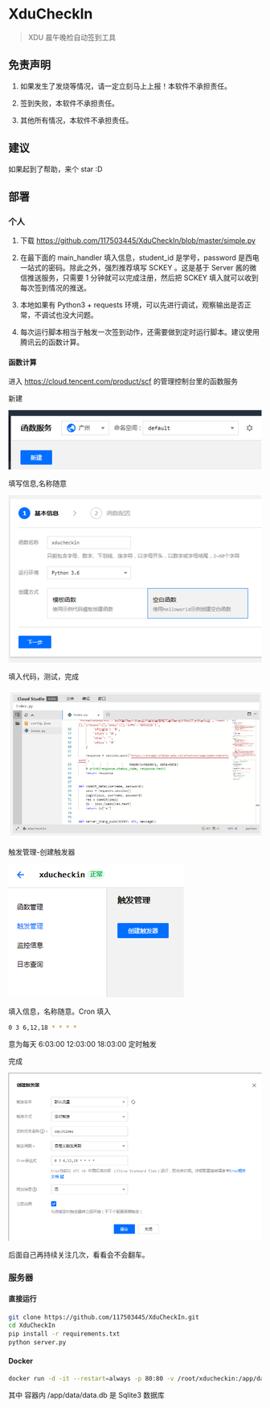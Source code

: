 # XduCheckIn

> XDU 晨午晚检自动签到工具

## 免责声明

1. 如果发生了发烧等情况，请一定立刻马上上报！本软件不承担责任。

2. 签到失败，本软件不承担责任。

3. 其他所有情况，本软件不承担责任。

## 建议

如果起到了帮助，来个 star :D

## 部署

### 个人

1. 下载 <https://github.com/117503445/XduCheckIn/blob/master/simple.py>

2. 在最下面的 main_handler 填入信息，student_id 是学号，password 是西电一站式的密码。除此之外，强烈推荐填写 SCKEY 。这是基于 Server 酱的微信推送服务，只需要 1 分钟就可以完成注册，然后把 SCKEY 填入就可以收到每次签到情况的推送。

3. 本地如果有 Python3 + requests 环境，可以先进行调试，观察输出是否正常，不调试也没大问题。

4. 每次运行脚本相当于触发一次签到动作，还需要做到定时运行脚本。建议使用腾讯云的函数计算。

#### 函数计算

进入 <https://cloud.tencent.com/product/scf> 的管理控制台里的函数服务

新建

![new](./images/new.png)

填写信息,名称随意

![info](./images/info.png)

填入代码，测试，完成

![info](./images/code.png)

触发管理-创建触发器

![trigger](./images/trigger.png)

填入信息，名称随意。Cron 填入

```sh
0 3 6,12,18 * * * *
```

意为每天 6:03:00 12:03:00 18:03:00 定时触发

完成

![create_trigger](./images/create_trigger.png)

后面自己再持续关注几次，看看会不会翻车。

### 服务器

#### 直接运行

```sh
git clone https://github.com/117503445/XduCheckIn.git
cd XduCheckIn
pip install -r requirements.txt
python server.py
```

#### Docker

```sh
docker run -d -it --restart=always -p 80:80 -v /root/xducheckin:/app/data --name xducheckin 117503445/xducheckin
```

其中 容器内 /app/data/data.db 是 Sqlite3 数据库
